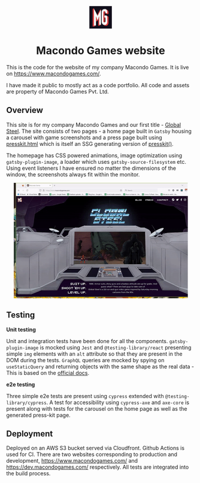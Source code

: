 <div align="center">
  <a href="https://www.gatsbyjs.com">
    <img alt="Macondo Games Icon" src="./src/images/icon.png" width="60" />
  </a>
</div>
<h1 align="center">
  Macondo Games website
</h1>

This is the code for the website of my company Macondo Games. It is live on https://www.macondogames.com/. 

I have made it public to mostly act as a code portfolio. All code and assets are property of Macondo Games Pvt. Ltd. 

## Overview

This site is for my company Macondo Games and our first title - [Global Steel](https://store.steampowered.com/app/1073970/Global_Steel/). The site consists of two pages - a home page built in `Gatsby` housing a carousel with game screenshots and a press page built using [presskit.html](https://github.com/pixelnest/presskit.html) which is itself an SSG generating version of [presskit()](http://dopresskit.com/).

The homepage has CSS powered animations, image optimization using `gatsby-plugin-image`, a loader which uses `gatsby-source-filesystem` etc. Using event listeners I have ensured no matter the dimensions of the window, the screenshots always fit within the monitor.

<div align="center">
  <img alt="Resizing carousel" src="./src/images/resize.gif"/>
</div>

## Testing
**Unit testing**

Unit and integration tests have been done for all the components. `gatsby-plugin-image` is mocked using `Jest` and `@testing-library/react` presenting simple `img` elements with an `alt` attribute so that they are present in the DOM during the tests. `GraphQL` queries are mocked by spying on `useStaticQuery` and returning objects with the same shape as the real data - This is based on the [official docs](https://www.gatsbyjs.com/docs/how-to/testing/testing-components-with-graphql/).

**e2e testing**

Three simple e2e tests are present using `cypress` extended with `@testing-library/cypress`. A test for accessibility using `cypress-axe` and `axe-core` is present along with tests for the carousel on the home page as well as the generated press-kit page.

## Deployment

Deployed on an AWS S3 bucket served via Cloudfront. Github Actions is used for CI. There are two websites corresponding to production and development, https://www.macondogames.com/ and https://dev.macondogames.com/ respectively. All tests are integrated into the build process.


